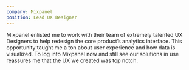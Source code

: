 ```yaml
---
company: Mixpanel
position: Lead UX Designer
---
```

Mixpanel enlisted me to work with their team of extremely talented UX Designers to help redesign the core product’s analytics interface.  This opportunity taught me a ton about user experience and how data is visualized. To log into Mixpanel now and still see our solutions in use reassures me that the UX we created was top notch.
